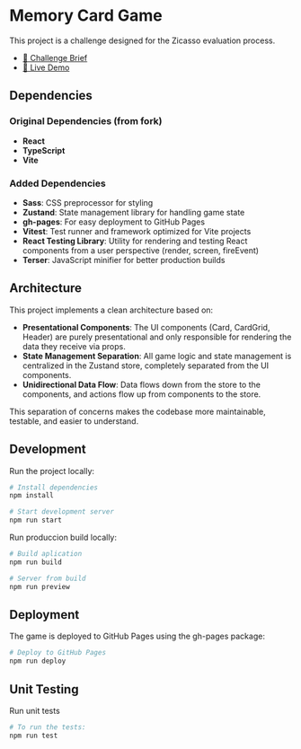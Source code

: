 # Memory Card Game

This project is a challenge designed for the Zicasso evaluation process.

- [📄 Challenge Brief](./brief.md)
- [🚀 Live Demo](https://ddalairac.github.io/front-end-assessment/)

## Dependencies

### Original Dependencies (from fork)

- **React**
- **TypeScript**
- **Vite**

### Added Dependencies

- **Sass**: CSS preprocessor for styling
- **Zustand**: State management library for handling game state
- **gh-pages**: For easy deployment to GitHub Pages
- **Vitest**: Test runner and framework optimized for Vite projects
- **React Testing Library**: Utility for rendering and testing React components from a user perspective (render, screen, fireEvent)
- **Terser**: JavaScript minifier for better production builds

## Architecture

This project implements a clean architecture based on:

- **Presentational Components**: The UI components (Card, CardGrid, Header) are purely presentational and only responsible for rendering the data they receive via props.
- **State Management Separation**: All game logic and state management is centralized in the Zustand store, completely separated from the UI components.
- **Unidirectional Data Flow**: Data flows down from the store to the components, and actions flow up from components to the store.

This separation of concerns makes the codebase more maintainable, testable, and easier to understand.

## Development

Run the project locally:

```bash
# Install dependencies
npm install

# Start development server
npm run start
```

Run produccion build locally:

```bash
# Build aplication
npm run build

# Server from build
npm run preview
```

## Deployment

The game is deployed to GitHub Pages using the gh-pages package:

```bash
# Deploy to GitHub Pages
npm run deploy
```

## Unit Testing

Run unit tests

```bash
# To run the tests:
npm run test
```
